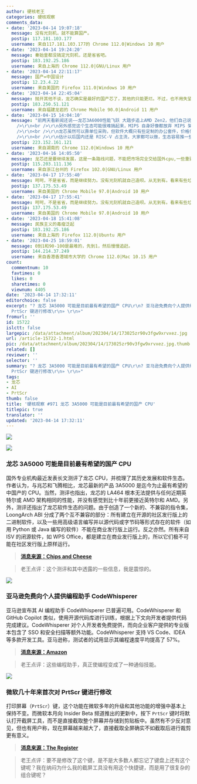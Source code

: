 ```yaml
---
author: 硬核老王
categories: 硬核观察
comments_data:
- date: '2023-04-14 19:07:18'
  message: 没有光刻机，就不能算国产。
  postip: 117.181.103.177
  username: 来自117.181.103.177的 Chrome 112.0|Windows 10 用户
- date: '2023-04-14 19:24:20'
  message: 秦始皇都没搞定光刻机，还是省省吧。
  postip: 183.192.25.186
  username: 来自上海的 Chrome 112.0|GNU/Linux 用户
- date: '2023-04-14 22:11:17'
  message: 国产=中国设计
  postip: 12.23.4.22
  username: 来自美国的 Firefox 111.0|Windows 10 用户
- date: '2023-04-14 22:45:04'
  message: 抛开其他不谈，龙芯确实是最好的国产芯了，其他的只能更烂。不过，也不用失望，俟其壮大就好了。
  postip: 183.250.51.121
  username: 来自福建龙岩的 Chrome Mobile 90.0|Android 11 用户
- date: '2023-04-15 14:04:10'
  message: "前两天看新闻还说——龙芯3A6000性能飞跃 大踏步追上AMD Zen2，他们自己说的。<br />\r\n<br />\r\n这个性能到底如何，不知道有没有人搞一台跑分看看。<br
    />\r\n<br />\r\n另外感觉这个生态可能很难搞起来，MIPS 自身好像都放弃 MIPS 架构转向 RISC-V 了，龙芯能不能青出于蓝难说。<br
    />\r\n<br />\r\n龙芯虽然可以靠单位采购，但软件大概只有些定制的办公套件，价格估计也不是很实惠，对消费者可能没什么吸引力，消费者少那么开发软件的就少，恶性循环了。<br
    />\r\n<br />\r\n估计以后国内还是 RISC-V 占主流，大家都可以做，生态容易推一些。龙芯虽然说不受制于外，但国内的企业多半也不愿意受制于它一家公司。"
  postip: 223.152.161.121
  username: 来自湖南的 Chrome 112.0|Windows 10 用户
- date: '2023-04-16 14:05:50'
  message: 龙芯还是要继续发展，这是一条路线问题，不能把市场完全交给国外cpu,一些重要领域还是要国产的，不过龙芯的不兼容问题还是阻挠其争抢是从份额的一大障碍，不过兼容应该是一种趋势，龙芯应该已经在做了，看后续发展了
  postip: 115.203.111.136
  username: 来自浙江台州的 Firefox 102.0|GNU/Linux 用户
- date: '2023-04-17 17:55:40'
  message: 呵呵，不是省省，而是继续努力。没有光刻机就自己造呗。从无到有。看来有些垃圾的思维与众不同啊。
  postip: 137.175.53.49
  username: 来自美国的 Chrome Mobile 97.0|Android 10 用户
- date: '2023-04-17 17:55:41'
  message: 呵呵，不是省省，而是继续努力。没有光刻机就自己造呗。从无到有。看来有些垃圾的思维与众不同啊。
  postip: 137.175.53.49
  username: 来自美国的 Chrome Mobile 97.0|Android 10 用户
- date: '2023-04-18 15:41:08'
  message: 民族主义的毒瘤泛起
  postip: 183.192.25.186
  username: 来自上海的 Firefox 112.0|Ubuntu 用户
- date: '2023-04-25 18:59:01'
  message: 0到1和90-100是最难的，先到1，然后慢慢追赶。
  postip: 144.214.37.249
  username: 来自香港香港城市大学的 Chrome 112.0|Mac 10.15 用户
count:
  commentnum: 10
  favtimes: 0
  likes: 0
  sharetimes: 0
  viewnum: 4405
date: '2023-04-14 17:32:11'
editorchoice: false
excerpt: "? 龙芯 3A5000 可能是目前最有希望的国产 CPU\r\n? 亚马逊免费向个人提供编程助手 CodeWhisperer\r\n? 微软几十年来首次对
  PrtScr 键进行修改\r\n» \r\n»"
fromurl: ''
id: 15722
islctt: false
largepic: /data/attachment/album/202304/14/173025zr90v3fgw9xrvxez.jpg
url: /article-15722-1.html
pic: /data/attachment/album/202304/14/173025zr90v3fgw9xrvxez.jpg.thumb.jpg
related: []
reviewer: ''
selector: ''
summary: "? 龙芯 3A5000 可能是目前最有希望的国产 CPU\r\n? 亚马逊免费向个人提供编程助手 CodeWhisperer\r\n? 微软几十年来首次对
  PrtScr 键进行修改\r\n» \r\n»"
tags:
- 龙芯
- AI
- PrtScr
thumb: false
title: '硬核观察 #971 龙芯 3A5000 可能是目前最有希望的国产 CPU'
titlepic: true
translator: ''
updated: '2023-04-14 17:32:11'
---
```


![](/data/attachment/album/202304/14/173025zr90v3fgw9xrvxez.jpg)


![](/data/attachment/album/202304/14/173033fk9yscqrtrdkkcqs.jpg)


### 龙芯 3A5000 可能是目前最有希望的国产 CPU


国外专业机构最近发表长文测评了龙芯 CPU，并梳理了其历史发展和软件生态。作者认为，与兆芯和飞腾相比，龙芯最新的产品 3A5000 是迄今为止最有希望的中国产的 CPU。当然，测评也指出，龙芯的 LA464 根本无法提供与任何近期英特尔或 AMD 架构相同的性能，并没有感觉到比十年前更接近英特尔和 AMD。另外，测评还指出了龙芯软件生态的问题。由于创造了一个新的、不兼容的指令集，LoongArch ABI 分成了两个互不兼容的部分：所有建立在开源的社区发行版上的二进制软件，以及一些用高级语言编写并以源代码或字节码等形式存在的软件（如用 Python 或 Java 编写的软件）不能在商业发行版上运行。反之亦然。所有来自 ISV 的闭源软件，如 WPS Office，都是建立在商业发行版上的，所以它们极不可能在社区发行版上原样运行。



> 
> **[消息来源：Chips and Cheese](https://chipsandcheese.com/2023/04/09/loongsons-3a5000-chinas-best-shot/)**
> 
> 
> 



> 
> 老王点评：这个测评和其中透露的一些信息，我是震惊的。
> 
> 
> 


![](/data/attachment/album/202304/14/173047rafuxb90pha3ahxb.jpg)


### 亚马逊免费向个人提供编程助手 CodeWhisperer


亚马逊宣布其 AI 编程助手 CodeWhisperer 已普遍可用。CodeWhisperer 和 GitHub Copilot 类似，使用开源代码库进行训练，根据上下文向开发者提供代码完成建议。CodeWhisperer 对个人开发者免费提供，而向企业客户提供的专业版本包含了 SSO 和安全扫描等额外功能。CodeWhisperer 支持 VS Code、IDEA 等多款开发工具。亚马逊称，测试者的试用显示其编程速度平均提高了 57%。



> 
> **[消息来源：Amazon](https://aws.amazon.com/cn/blogs/aws/amazon-codewhisperer-free-for-individual-use-is-now-generally-available/)**
> 
> 
> 



> 
> 老王点评：这些编程助手，真正使编程变成了一种通俗技能。
> 
> 
> 


![](/data/attachment/album/202304/14/173145kzvz55iwp9h0uuuu.jpg)


### 微软几十年来首次对 PrtScr 键进行修改


打印屏幕（`PrtScr`）键，这个功能在微软多年的升级和其他功能的增强中基本上保持不变。而微软本月向 Insider Beta 频道推出的更新中，按下 `PrtScr` 键时将默认打开截屏工具，而不是直接截取整个屏幕并存储到剪贴板中。虽然有不少反对意见，但也有用户称，现在屏幕越来越大了，直接截取全屏确实不如截取后进行裁剪更有意义。



> 
> **[消息来源：The Register](https://www.theregister.com/2023/04/13/microsoft_snipping_tool_default/)**
> 
> 
> 



> 
> 老王点评：要不是修改了这个键，是不是大多数人都忘记了键盘上还有这个键呢？我在纳闷为什么我的截屏工具没有用这个快捷键，而是用了很复杂的组合键呢？
> 
> 
>